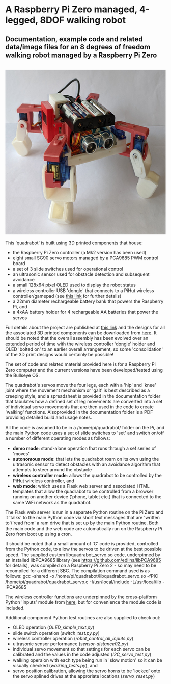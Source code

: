 # A Raspberry Pi Zero managed, 4-legged, 8DOF walking robot
## Documentation, example code and related data/image files for an 8 degrees of freedom walking robot managed by a Raspberry Pi Zero

 &nbsp; &nbsp; <img src="images/8DOF_quadrabot_20220329_103800232_600w.jpg" width="600" height="517">

This 'quadrabot' is built using 3D printed components that house:
- the Raspberry Pi Zero controller (a Mk2 version has been used)
- eight small SG90 servo motors managed by a PCA9685 PWM control board
- a set of 3 slide switches used for operational control
- an ultrasonic sensor used for obstacle detection and subsequent avoidance
- a small 128x64 pixel OLED used to display the robot status
- a wireless controller USB 'dongle' that connects to a PiHut wireless controller/gamepad (see <a href="https://github.com/gbrickell/wireless_controller_input" target="_blank" >this link</a> for further details)
- a 22mm diameter rechargeable battery bank that powers the Raspberry Pi, and
- a 4xAA battery holder for 4 rechargeable AA batteries that power the servos

 Full details about the project are published at <a href="https://onlinedevices.co.uk/PiZero+8DOF+walking+robot+overview" target="_blank" >this link</a> and the designs for all the associated 3D printed components can be downloaded from <a href="https://www.printables.com/model/155945-four-legged-8dof-robot" target="_blank">here</a>. It should be noted that the overall assembly has been evolved over an extended period of time with the wireless controller ‘dongle’ holder and OLED 'bolted on' to an earlier overall arrangement, so some 'consolidation' of the 3D print designs would certainly be possible!

The set of code and related material provided here is for a Raspberry Pi Zero computer and the current versions have been developed/tested using the Bullseye OS. 

The quadrabot's servos move the four legs, each with a 'hip' and 'knee' joint where the movement mechanism or 'gait' is best described as a creeping style, and a spreadsheet is provided in the documentation folder that tabulates how a defined set of leg movements are converted into a set of individual servo movements that are then used in the code to create 'walking' functions. Alsoprovided in the documentation folder is a PDF providing detailed build and usage notes.

All the code is assumed to be in a /home/pi/quadrabot/ folder on the Pi, and the main Python code uses a set of slide switches to 'set' and switch on/off a number of different operating modes as follows:
- <b>demo mode</b>: stand-alone operation that runs through a set series of 'moves' 
- <b>autonomous mode</b>: that lets the quadrabot roam on its own using the ultrasonic sensor to detect obstacles with an avoidance algorithm that attempts to steer around the obstacle
- <b>wireless controller mode</b>: allows the quadrabot to be controlled by the PiHut wireless controller, and
- <b>web mode</b>: which uses a Flask web server and associated HTML templates that allow the quadrabot to be controlled from a browser running on another device ('phone, tablet etc.) that is connected to the same WiFi network as the quadrabot.

The Flask web server is run in a separate Python routine on the Pi Zero and it 'talks' to the main Python code via short text messages that are 'written to'/'read from' a ram drive that is set up by the main Python routine. Both the main code and the web code are automatically run on the Raspberry Pi Zero from boot up using a cron.

It should be noted that a small amount of 'C' code is provided, controlled from the Python code, to allow the servos to be driven at the best possible speed. The supplied custom libquadrabot_servo.so code, underpinned by an installed libPCA9685 library (see https://github.com/edlins/libPCA9685 for details), was compiled on a Raspberry Pi Zero 2 - so may need to be recompiled for a different SBC. The compilation command used is as follows:
gcc -shared -o /home/pi/quadrabot/libquadrabot_servo.so -fPIC /home/pi/quadrabot/quadrabot_servo.c -I/usr/local/include -L/usr/local/lib -lPCA9685

The wireless controller functions are underpinned by the cross-platform Python 'inputs' module from <a href="https://github.com/zeth/inputs" target="_blank">here</a>, but for convenience the module code is included.

Additional component Python test routines are also supplied to check out:
- OLED operation (<i>OLED_simple_text.py</i>)
- slide switch operation (<i>switch_test.py.py</i>)
- wireless controller operation (<i>robot_control_all_inputs.py</i>)
- ultrasonic sensor performance (<i>sensor-distance02.py</i>)
- individual servo movement so that settings for each servo can be calibrated and the values in the code adjusted (<i>I2C_servo_test.py</i>)
- walking operaion with each type being run in 'slow motion' so it can be visually checked (<i>walking_tests.py</i>), and
- servo position calibration, allowing the servo horns to be 'locked' onto the servo splined drives at the approriate locations (<i>servo_reset.py</i>)

